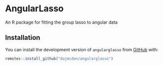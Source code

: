 # AngularLasso

An R package for fitting the group lasso to angular data

## Installation

You can install the development version of `angularglasso` from [GitHub](https://github.com/dajmcdon/angularglasso) with:

```R
remotes::install_github("dajmcdon/angularglasso")
```

